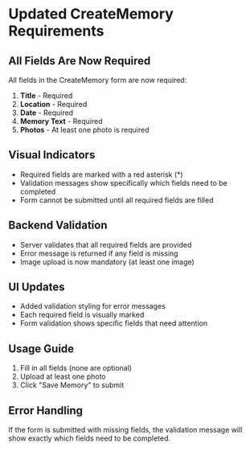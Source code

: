 # Updated CreateMemory Requirements

## All Fields Are Now Required

All fields in the CreateMemory form are now required:

1. **Title** - Required
2. **Location** - Required
3. **Date** - Required
4. **Memory Text** - Required
5. **Photos** - At least one photo is required

## Visual Indicators

- Required fields are marked with a red asterisk (*)
- Validation messages show specifically which fields need to be completed
- Form cannot be submitted until all required fields are filled

## Backend Validation

- Server validates that all required fields are provided
- Error message is returned if any field is missing
- Image upload is now mandatory (at least one image)

## UI Updates

- Added validation styling for error messages
- Each required field is visually marked
- Form validation shows specific fields that need attention

## Usage Guide

1. Fill in all fields (none are optional)
2. Upload at least one photo
3. Click "Save Memory" to submit

## Error Handling

If the form is submitted with missing fields, the validation message will show exactly which fields need to be completed.
